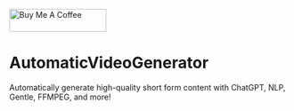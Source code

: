 <a href="https://www.buymeacoffee.com/aispawn" target="_blank"><img src="https://cdn.buymeacoffee.com/buttons/default-orange.png" alt="Buy Me A Coffee" height="41" width="174"></a>

# AutomaticVideoGenerator
Automatically generate high-quality short form content with ChatGPT, NLP, Gentle, FFMPEG, and more!
